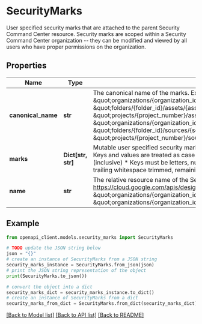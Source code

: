 # SecurityMarks

User specified security marks that are attached to the parent Security Command Center resource. Security marks are scoped within a Security Command Center organization -- they can be modified and viewed by all users who have proper permissions on the organization.

## Properties

Name | Type | Description | Notes
------------ | ------------- | ------------- | -------------
**canonical_name** | **str** | The canonical name of the marks. Examples: \&quot;organizations/{organization_id}/assets/{asset_id}/securityMarks\&quot; \&quot;folders/{folder_id}/assets/{asset_id}/securityMarks\&quot; \&quot;projects/{project_number}/assets/{asset_id}/securityMarks\&quot; \&quot;organizations/{organization_id}/sources/{source_id}/findings/{finding_id}/securityMarks\&quot; \&quot;folders/{folder_id}/sources/{source_id}/findings/{finding_id}/securityMarks\&quot; \&quot;projects/{project_number}/sources/{source_id}/findings/{finding_id}/securityMarks\&quot; | [optional] 
**marks** | **Dict[str, str]** | Mutable user specified security marks belonging to the parent resource. Constraints are as follows: * Keys and values are treated as case insensitive * Keys must be between 1 - 256 characters (inclusive) * Keys must be letters, numbers, underscores, or dashes * Values have leading and trailing whitespace trimmed, remaining characters must be between 1 - 4096 characters (inclusive) | [optional] 
**name** | **str** | The relative resource name of the SecurityMarks. See: https://cloud.google.com/apis/design/resource_names#relative_resource_name Examples: \&quot;organizations/{organization_id}/assets/{asset_id}/securityMarks\&quot; \&quot;organizations/{organization_id}/sources/{source_id}/findings/{finding_id}/securityMarks\&quot;. | [optional] 

## Example

```python
from openapi_client.models.security_marks import SecurityMarks

# TODO update the JSON string below
json = "{}"
# create an instance of SecurityMarks from a JSON string
security_marks_instance = SecurityMarks.from_json(json)
# print the JSON string representation of the object
print(SecurityMarks.to_json())

# convert the object into a dict
security_marks_dict = security_marks_instance.to_dict()
# create an instance of SecurityMarks from a dict
security_marks_from_dict = SecurityMarks.from_dict(security_marks_dict)
```
[[Back to Model list]](../README.md#documentation-for-models) [[Back to API list]](../README.md#documentation-for-api-endpoints) [[Back to README]](../README.md)


